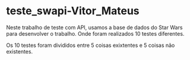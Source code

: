# teste_swapi-Vitor_Mateus
 Neste trabalho de teste com API, usamos a base de dados do Star Wars para desenvolver o trabalho. Onde foram realizados 10 testes diferentes.

 Os 10 testes foram divididos entre 5 coisas exixtentes e 5 coisas não existentes. 